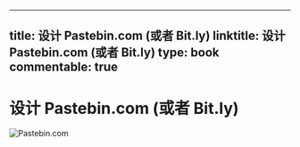 
---
title: 设计 Pastebin.com (或者 Bit.ly)
linktitle: 设计 Pastebin.com (或者 Bit.ly)
type: book
commentable: true
---

# 设计 Pastebin.com (或者 Bit.ly)

![Pastebin.com](https://pic.imgdb.cn/item/605952178322e6675c002ef3.png)

    